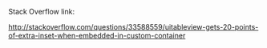 Stack Overflow link:

http://stackoverflow.com/questions/33588559/uitableview-gets-20-points-of-extra-inset-when-embedded-in-custom-container
